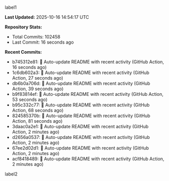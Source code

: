 
label1 
<!-- ACTIVITY_START -->
**Last Updated:** 2025-10-16 14:54:17 UTC

**Repository Stats:**
- Total Commits: 102458
- Last Commit: 16 seconds ago

**Recent Commits:**
- b745312e81: 🤖 Auto-update README with recent activity (GitHub Action, 16 seconds ago)
- 1c6db602a3: 🤖 Auto-update README with recent activity (GitHub Action, 27 seconds ago)
- db6b0a706d: 🤖 Auto-update README with recent activity (GitHub Action, 39 seconds ago)
- b9f83814ef: 🤖 Auto-update README with recent activity (GitHub Action, 53 seconds ago)
- b95c332c77: 🤖 Auto-update README with recent activity (GitHub Action, 68 seconds ago)
- 824585370b: 🤖 Auto-update README with recent activity (GitHub Action, 81 seconds ago)
- 3daac0a2e1: 🤖 Auto-update README with recent activity (GitHub Action, 2 minutes ago)
- d2656a0537: 🤖 Auto-update README with recent activity (GitHub Action, 2 minutes ago)
- 67ee2d02d1: 🤖 Auto-update README with recent activity (GitHub Action, 2 minutes ago)
- acf8418489: 🤖 Auto-update README with recent activity (GitHub Action, 2 minutes ago)
<!-- ACTIVITY_END -->

label2
